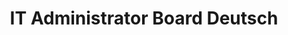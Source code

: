 ---
layout: article
title: IT Administrator Board Deutsch
description: 
  - See an overview of your tickets. 
lang: de
weight: 1000
isDraft: true
ref: IT-Admin-Ticket-Board
category:
  - Administration
  - IT-Tickets
  - IT
image: IT-Administrator-Ticket-Board.png
image_thumbnail: IT-Administrator-Ticket-Board_thumbnail.png
download: IT-Administrator-Ticket-Board.pbmx
overview_description:
overview_benefits:
overview_data_sources:
---